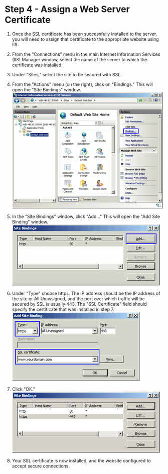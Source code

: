 # Step 4 - Assign a Web Server Certificate

1.  Once the SSL certificate has been successfully installed to the server, you will need to assign that certificate to the appropriate website using IIS.  

2.  From the "Connections" menu in the main Internet Information Services (IIS) Manager window, select the name of the server to which the certificate was installed.  

3.  Under "Sites," select the site to be secured with SSL.  

4.  From the "Actions" menu (on the right), click on "Bindings." This will open the "Site Bindings" window.   
    ![ID52B0CBDD64BB48F8.gif](media/3297d145e3594e9fb1f567e1c10113aa.gif)  

5.  In the "Site Bindings" window, click "Add..." This will open the "Add Site Binding" window.   
    ![IDB3D938D2DF6E4D74.gif](media/fcd76e99f50d48979cd96cdbfa64c5c9.gif) 

6.  Under "Type" choose https. The IP address should be the IP address of the site or All Unassigned, and the port over which traffic will be secured by SSL is usually 443\. The "SSL Certificate" field should specify the certificate that was installed in step 7\.   
    ![ID1EC80FC846924201.gif](media/13d40dfeb81445f3bf6381969aaa0da0.gif)  

7.  Click "OK."   
    ![ID3D480AF61C324CD3.gif](media/f7c510987e5d48d4ab5f2d18295986ed.gif)  

8.  Your SSL certificate is now installed, and the website configured to accept secure connections.